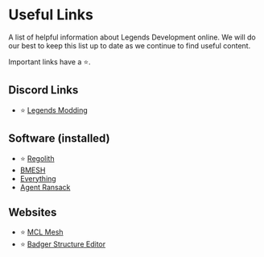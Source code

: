 # Useful Links

A list of helpful information about Legends Development online. We will do our best to keep this list up to date as we continue to find useful content.

Important links have a ⭐.

## Discord Links

-   ⭐ [Legends Modding](https://discord.gg/NyzQgPKz5S)

## Software (installed)

-   ⭐ [Regolith](https://github.com/Bedrock-OSS/regolith)
-   [BMESH](https://github.com/Luminoso-256/bmesh)
-   [Everything](https://www.voidtools.com/)
-   [Agent Ransack](https://www.mythicsoft.com/agentransack/)

## Websites

-   ⭐ [MCL Mesh](https://polaris.luminoso.dev/mcl/mesh)
-   ⭐ [Badger Structure Editor](https://badger.lukefz.xyz/)
